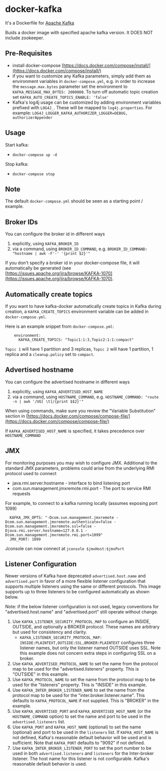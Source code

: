 docker-kafka
============

It's a Dockerfile for [Apache Kafka](http://kafka.apache.org/)

Buids a docker image with specified apache kafka version. It DOES NOT include zookeeper.

## Pre-Requisites

- install docker-compose [https://docs.docker.com/compose/install/](https://docs.docker.com/compose/install/)
- if you want to customize any Kafka parameters, simply add them as environment variables in `docker-compose.yml`, e.g. in order to increase the `message.max.bytes` parameter set the environment to `KAFKA_MESSAGE_MAX_BYTES: 2000000`. To turn off automatic topic creation set `KAFKA_AUTO_CREATE_TOPICS_ENABLE: 'false'`
- Kafka's log4j usage can be customized by adding environment variables prefixed with `LOG4J_`. These will be mapped to `log4j.properties`. For example: `LOG4J_LOGGER_KAFKA_AUTHORIZER_LOGGER=DEBUG, authorizerAppender`

## Usage

Start kafka:

- `docker-compose up -d `

Stop kafka:

- `docker-compose stop`

## Note

The default `docker-compose.yml` should be seen as a starting point / example.

## Broker IDs

You can configure the broker id in different ways

1. explicitly, using `KAFKA_BROKER_ID`
2. via a command, using `BROKER_ID_COMMAND`, e.g. `BROKER_ID_COMMAND: "hostname | awk -F'-' '{print $2}'"`

If you don't specify a broker id in your docker-compose file, it will automatically be generated (see [https://issues.apache.org/jira/browse/KAFKA-1070](https://issues.apache.org/jira/browse/KAFKA-1070).


## Automatically create topics

If you want to have kafka-docker automatically create topics in Kafka during
creation, a `KAFKA_CREATE_TOPICS` environment variable can be
added in `docker-compose.yml`.

Here is an example snippet from `docker-compose.yml`:

        environment:
          KAFKA_CREATE_TOPICS: "Topic1:1:3,Topic2:1:1:compact"

`Topic 1` will have 1 partition and 3 replicas, `Topic 2` will have 1 partition, 1 replica and a `cleanup.policy` set to `compact`.

## Advertised hostname

You can configure the advertised hostname in different ways

1. explicitly, using `KAFKA_ADVERTISED_HOST_NAME`
2. via a command, using `HOSTNAME_COMMAND`, e.g. `HOSTNAME_COMMAND: "route -n | awk '/UG[ \t]/{print $$2}'"`

When using commands, make sure you review the "Variable Substitution" section in [https://docs.docker.com/compose/compose-file/](https://docs.docker.com/compose/compose-file/)

If `KAFKA_ADVERTISED_HOST_NAME` is specified, it takes precedence over `HOSTNAME_COMMAND`

## JMX

For monitoring purposes you may wish to configure JMX. Additional to the standard JMX parameters, problems could arise from the underlying RMI protocol used to connect

* java.rmi.server.hostname - interface to bind listening port
* com.sun.management.jmxremote.rmi.port - The port to service RMI requests

For example, to connect to a kafka running locally (assumes exposing port 1099)

      KAFKA_JMX_OPTS: "-Dcom.sun.management.jmxremote -Dcom.sun.management.jmxremote.authenticate=false -Dcom.sun.management.jmxremote.ssl=false -Djava.rmi.server.hostname=127.0.0.1 -Dcom.sun.management.jmxremote.rmi.port=1099"
      JMX_PORT: 1099

Jconsole can now connect at `jconsole $jmxHost:$jmxPort`

## Listener Configuration

Newer versions of Kafka have deprecated `advertised.host.name` and `advertised.port` in favor of a more flexible listener configuration that supports multiple listeners using the same or different protocols. This image supports up to three listeners to be configured automatically as shown below.

Note: if the below listener configuration is not used, legacy conventions for "advertised.host.name" and "advertised.port" still operate without change.

1. Use `KAFKA_LISTENER_SECURITY_PROTOCOL_MAP` to configure an INSIDE, OUTSIDE, and optionally a BROKER protocol. These names are arbitrary but used for consistency and clarity.
   * `KAFKA_LISTENER_SECURITY_PROTOCOL_MAP: INSIDE:PLAINTEXT,OUTSIDE:SSL,BROKER:PLAINTEXT` configures three listener names, but only the listener named OUTSIDE uses SSL. Note this example does not concern extra steps in configuring SSL on a broker.
2. Use `KAFKA_ADVERTISED_PROTOCOL_NAME` to set the name from the protocol map to be used for the "advertised.listeners" property. This is "OUTSIDE" in this example.
3. Use `KAFKA_PROTOCOL_NAME` to set the name from the protocol map to be used for the "listeners" property. This is "INSIDE" in this example.
4. Use `KAFKA_INTER_BROKER_LISTENER_NAME` to set the name from the protocol map to be used for the "inter.broker.listener.name". This defaults to `KAFKA_PROTOCOL_NAME` if not supplied. This is "BROKER" in the example.
5. Use `KAFKA_ADVERTISED_PORT` and `KAFKA_ADVERTISED_HOST_NAME` (or the `HOSTNAME_COMMAND` option) to set the name and port to be used in the `advertised.listeners` list.
6. Use `KAFKA_PORT` and `KAFKA_HOST_NAME` (optional) to set the name (optional) and port to be used in the `listeners` list. If `KAFKA_HOST_NAME` is not defined, Kafka's reasonable default behavior will be used and is sufficient. Note that `KAFKA_PORT` defaults to "9092" if not defined.
7. Use `KAFKA_INTER_BROKER_LISTENER_PORT` to set the port number to be used in both `advertised.listeners` and `listeners` for the Inter-broker listener. The host name for this listener is not configurable. Kafka's reasonable default behavior is used.
